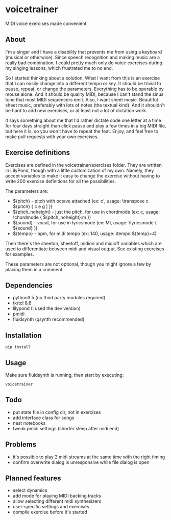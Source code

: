 # voicetrainer
MIDI voice exercises made convenient

## About
I'm a singer and I have a disability that prevents me from using a keyboard (musical or otherwise). Since speech recognition and making music are a really bad combination, I could pretty much only do voice exercises during my singing lessons, which frustrated me to no end.

So I started thinking about a solution. What I want from this is an exercise that I can easily change into a different tempo or key. It should be trivial to pause, repeat, or change the parameters. Everything has to be operable by mouse alone. And it should be quality MIDI, because I can't stand the sinus tone that most MIDI sequencers emit. Also, I want sheet music. Beautiful sheet music, preferably with lots of notes (the textual kind). And it shouldn't be hard to add new exercises, or at least not a lot of dictation work.

It says something about me that I'd rather dictate code one letter at a time for four days straight than click pause and play a few times in a big MIDI file, but here it is, so you won't have to repeat the feat. Enjoy, and feel free to make pull requests with your own exercises.

## Exercise definitions
Exercises are defined in the voicetrainer/exercises folder. They are written in LilyPond, though with a little customization of my own. Namely, they accept variables to make it easy to change the exercise without having to write 200 exercise definitions for all the possibilities.

The parameters are:
* ${pitch} - pitch with octave attached (ex: c', usage: \transpose c ${pitch} { c e g | })
* ${pitch_noheight} - just the pitch, for use in chordmode (ex: c, usage: \chordmode { ${pitch_noheight}:m })
* ${sound} - vocal, for use in lyricsmode (ex: Mi, usage: \lyricsmode { ${sound} })
* ${tempo} - bpm, for midi tempo (ex: 140, usage: \tempo ${temp}=4)

Then there's the sheeton, sheetoff, midion and midioff variables which are used to differentiate between midi and visual output. See existing exercises for examples.

These parameters are not optional, though you might ignore a few by placing them in a comment.

## Dependencies
* python3.5 (no third party modules required)
* tk/tcl 8.6
* lilypond (I used the dev version)
* pmidi
* fluidsynth (qsynth recommended)

## Installation
```
pip install .
```

## Usage
Make sure fluidsynth is running, then start by executing:
```
voicetrainer
```

## Todo
* put state file in config dir, not in exercises
* add interface class for songs
* nest notebooks
* tweak pmidi settings (shorter sleep after midi end)

## Problems
* it's possible to play 2 midi streams at the same time with the right timing
* confirm overwrite dialog is unresponsive while file dialog is open

## Planned features
* select dynamics
* add mode for playing MIDI backing tracks
* allow selecting different midi synthesizers
* user-specific settings and exercises
* compile exercise before it's started
